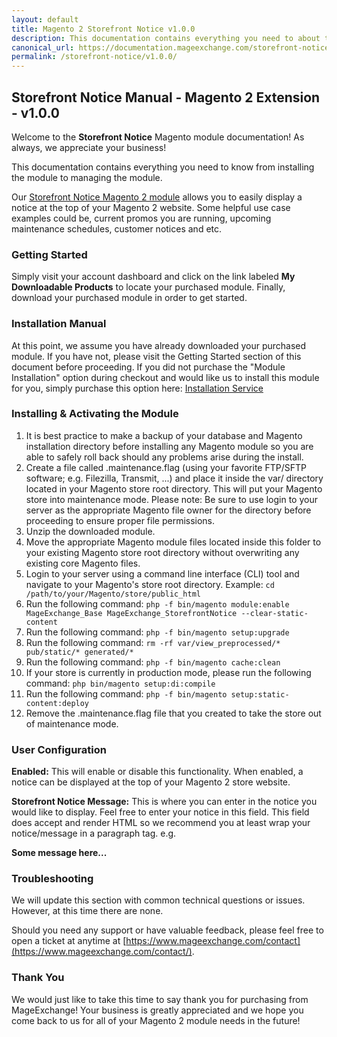 ```yaml
---
layout: default
title: Magento 2 Storefront Notice v1.0.0
description: This documentation contains everything you need to about the Magento 2 Storefront Notice module from installing & managing this extension.
canonical_url: https://documentation.mageexchange.com/storefront-notice/v1.0.0/
permalink: /storefront-notice/v1.0.0/
---
```


## Storefront Notice Manual - Magento 2 Extension - v1.0.0
Welcome to the **Storefront Notice** Magento module documentation! As always, we appreciate your business!

This documentation contains everything you need to know from installing the module to managing the module.

Our [Storefront Notice Magento 2 module](https://www.mageexchange.com/storefront-notices-magento-2) allows you to easily display a notice at the top of your Magento 2 website. Some helpful use case examples could be, current promos you are running, upcoming maintenance schedules, customer notices and etc.


### Getting Started
Simply visit your account dashboard and click on the link labeled **My Downloadable Products** to locate your purchased module. Finally, download your purchased module in order to get started.


### Installation Manual
At this point, we assume you have already downloaded your purchased module. If you have not, please visit the Getting Started section of this document before proceeding. If you did not purchase the "Module Installation" option during checkout and would like us to install this module for you, simply purchase this option here: [Installation Service](https://www.mageexchange.com/module-installation-service-magento-2)


### Installing & Activating the Module
1. It is best practice to make a backup of your database and Magento installation directory before installing any Magento module so you are able to safely roll back should any problems arise during the install.
2. Create a file called .maintenance.flag (using your favorite FTP/SFTP software; e.g. Filezilla, Transmit, ...) and place it inside the var/ directory located in your Magento store root directory. This will put your Magento store into maintenance mode. Please note: Be sure to use login to your server as the appropriate Magento file owner for the directory before proceeding to ensure proper file permissions.
3. Unzip the downloaded module.
4. Move the appropriate Magento module files located inside this folder to your existing Magento store root directory without overwriting any existing core Magento files.
5. Login to your server using a command line interface (CLI) tool and navigate to your Magento's store root directory. Example: ```cd /path/to/your/Magento/store/public_html```
6. Run the following command: ```php -f bin/magento module:enable MageExchange_Base MageExchange_StorefrontNotice --clear-static-content```
7. Run the following command:
```php -f bin/magento setup:upgrade```
8. Run the following command: ```rm -rf var/view_preprocessed/* pub/static/* generated/*```
9. Run the following command: ```php -f bin/magento cache:clean```
10. If your store is currently in production mode, please run the following command: ```php bin/magento setup:di:compile```
11. Run the following command: ```php -f bin/magento setup:static-content:deploy```
12. Remove the .maintenance.flag file that you created to take the store out of maintenance mode.


### User Configuration
**Enabled:** This will enable or disable this functionality. When enabled, a notice can be displayed at the top of your Magento 2 store website.

**Storefront Notice Message:** This is where you can enter in the notice you would like to display. Feel free to enter your notice in this field. This field does accept and render HTML so we recommend you at least wrap your notice/message in a paragraph tag. e.g. **<p>**Some message here...**</p>**


### Troubleshooting
We will update this section with common technical questions or issues. However, at this time there are none.

Should you need any support or have valuable feedback, please feel free to open a ticket at anytime at [https://www.mageexchange.com/contact](https://www.mageexchange.com/contact/).

    
### Thank You
We would just like to take this time to say thank you for purchasing from MageExchange! Your business is greatly appreciated and we hope you come back to us for all of your Magento 2 module needs in the future!
